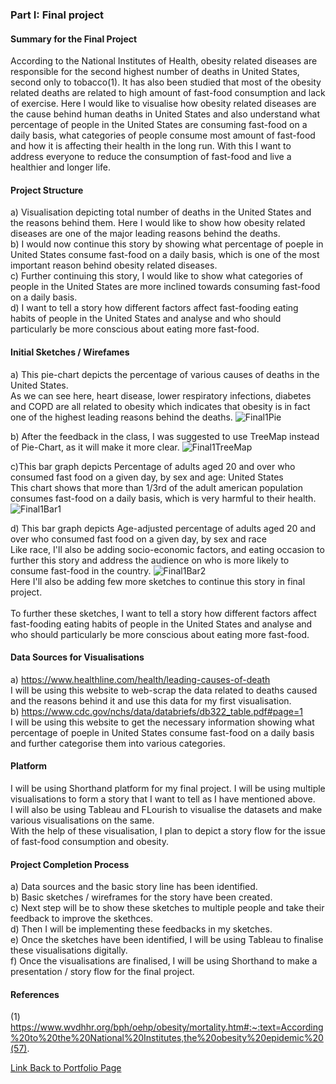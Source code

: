 ### Part I: Final project

#### Summary for the Final Project

According to the National Institutes of Health, obesity related diseases are responsible for the second highest number of deaths in United States, second only to tobacco(1). It has also been studied that most of the obesity related deaths are related to high amount of fast-food consumption and lack of exercise.
Here I would like to visualise how obesity related diseases are the cause behind human deaths in United States and also understand what percentage of people in the United States are consuming fast-food on a daily basis, what categories of people consume most amount of fast-food and how it is affecting their health in the long run. With this I want to address everyone to reduce the consumption of fast-food and live a healthier and longer life.

#### Project Structure
a) Visualisation depicting total number of deaths in the United States and the reasons behind them. Here I would like to show how obesity related diseases are one of the major leading reasons behind the deaths. <br />
b) I would now continue this story by showing what percentage of poeple in United States consume fast-food on a daily basis, which is one of the most important reason behind obesity related diseases. <br />
c) Further continuing this story, I would like to show what categories of people in the United States are more inclined towards consuming fast-food on a daily basis. <br />
d) I want to tell a story how different factors affect fast-fooding eating habits of people in the United States and analyse and who should particularly be more conscious about eating more fast-food.

#### Initial Sketches / Wirefames
a) This pie-chart depicts the percentage of various causes of deaths in the United States. <br />
As we can see here, heart disease, lower respiratory infections, diabetes and COPD are all related to obesity which indicates that obesity is in fact one of the highest leading reasons behind the deaths.
![Final1Pie](https://user-images.githubusercontent.com/112986330/192617807-1acc0237-4e1d-411f-b412-931c434ca6d3.png)

b) After the feedback in the class, I was suggested to use TreeMap instead of Pie-Chart, as it will make it more clear.
![Final1TreeMap](https://user-images.githubusercontent.com/112986330/192625192-fba2c6f4-ac5a-4435-ae22-f0eb2c383290.png)

c)This bar graph depicts Percentage of adults aged 20 and over who consumed fast food on a given day, by sex and age: United States <br />
This chart shows that more than 1/3rd of the adult american population consumes fast-food on a daily basis, which is very harmful to their health.
![Final1Bar1](https://user-images.githubusercontent.com/112986330/192615850-b0bd29eb-1c26-4950-b028-0f0b0d87cd6e.png)

d) This bar graph depicts Age-adjusted percentage of adults aged 20 and over who consumed fast food on a given day, by sex and race <br />
Like race, I'll also be adding socio-economic factors, and eating occasion to further this story and address the audience on who is more likely to consume fast-food in the country.
![Final1Bar2](https://user-images.githubusercontent.com/112986330/192642191-dd1ef0b1-f7b0-46bb-9f81-f5a3d777601a.png)
<br />
Here I'll also be adding few more sketches to continue this story in final project.
<br />
<br />
To further these sketches, I want to tell a story how different factors affect fast-fooding eating habits of people in the United States and analyse and who should particularly be more conscious about eating more fast-food.

#### Data Sources for Visualisations
a) https://www.healthline.com/health/leading-causes-of-death <br />
I will be using this website to web-scrap the data related to deaths caused and the reasons behind it and use this data for my first visualisation. <br />
b) https://www.cdc.gov/nchs/data/databriefs/db322_table.pdf#page=1 <br />
I will be using this website to get the necessary information showing what percentage of poeple in United States consume fast-food on a daily basis and further categorise them into various categories.

#### Platform
I will be using Shorthand platform for my final project. I will be using multiple visualisations to form a story that I want to tell as I have mentioned above. <br />
I will also be using Tableau and FLourish to visualise the datasets and make various visualisations on the same. <br />
With the help of these visualisation, I plan to depict a story flow for the issue of fast-food consumption and obesity.

#### Project Completion Process
a) Data sources and the basic story line has been identified.<br />
b) Basic sketches / wireframes for the story have been created. <br />
c) Next step will be to show these sketches to multiple people and take their feedback to improve the skethces. <br />
d) Then I will be implementing these feedbacks in my sketches. <br />
e) Once the sketches have been identified, I will be using Tableau to finalise these visualisations digitally. <br />
f) Once the visualisations are finalised, I will be using Shorthand to make a presentation / story flow for the final project.


#### References
(1) https://www.wvdhhr.org/bph/oehp/obesity/mortality.htm#:~:text=According%20to%20the%20National%20Institutes,the%20obesity%20epidemic%20(57).

[Link Back to Portfolio Page](https://shubham-prabhu.github.io/portfolio/)
